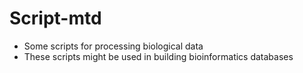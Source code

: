 # Script-mtd
- Some scripts for processing biological data
- These scripts might be used in building bioinformatics databases 
